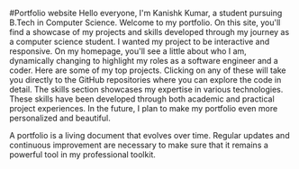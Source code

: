 #Portfolio website
Hello everyone, I'm Kanishk Kumar, a student pursuing B.Tech in Computer Science. 
Welcome to my portfolio.
On this site, you'll find a showcase of my projects and skills developed through my journey as a computer science student. I wanted my project to be interactive and responsive.
On my homepage, you'll see a little about who I am, dynamically changing to highlight my roles as a software engineer and a coder.
Here are some of my top projects. Clicking on any of these will take you directly to the GitHub repositories where you can explore the code in detail.
The skills section showcases my expertise in various technologies. These skills have been developed through both academic and practical project experiences.
In the future, I plan to make my portfolio even more personalized and beautiful. 

A portfolio is a living document that evolves over time. Regular updates and continuous improvement are necessary to make sure that it remains a powerful tool in my professional toolkit.
